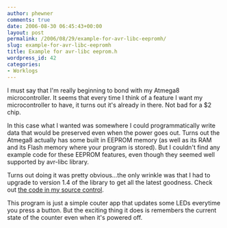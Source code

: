 ```yaml
---
author: phewner
comments: true
date: 2006-08-30 06:45:43+00:00
layout: post
permalink: /2006/08/29/example-for-avr-libc-eepromh/
slug: example-for-avr-libc-eepromh
title: Example for avr-libc eeprom.h
wordpress_id: 42
categories:
- Worklogs
---
```


I must say that I'm really beginning to bond with my Atmega8 microcontroller.  It seems that every time I think of a feature I want my microcontroller to have, it turns out it's already in there.  Not bad for a $2 chip.

In this case what I wanted was somewhere I could programmatically write data that would be preserved even when the power goes out.  Turns out the Atmega8 actually has some built in EEPROM memory (as well as its RAM and its Flash memory where your program is stored).  But I couldn't find any example code for these EEPROM features, even though they seemed well supported by avr-libc library.

Turns out doing it was pretty obvious...the only wrinkle was that I had to upgrade to version 1.4 of the library to get all the latest goodness.  Check out [the code in my source control](http://technofetish.net/repos/buffaloplay/avrplay/eepromtest.c).

This program is just a simple couter app that updates some LEDs everytime you press a button.  But the exciting thing it does is remembers the current state of the counter even when it's powered off.

